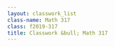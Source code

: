 ```yaml
---
layout: classwork_list
class-name: Math 317
class: f2019-317
title: Classwork &bull; Math 317
---
```

